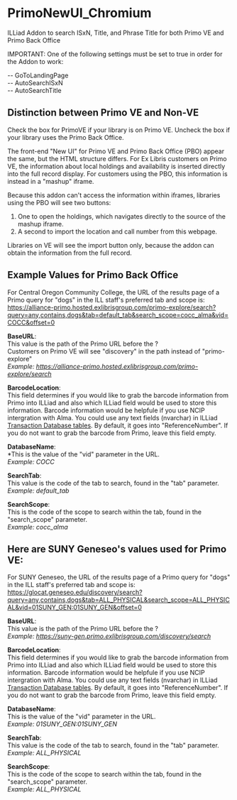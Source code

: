 # PrimoNewUI_Chromium
ILLiad Addon to search ISxN, Title, and Phrase Title for both Primo VE and Primo Back Office

IMPORTANT:  One of the following settings must be set to true in order for the Addon to work:

-- GoToLandingPage  
-- AutoSearchISxN  
-- AutoSearchTitle  

## Distinction between Primo VE and Non-VE

Check the box for PrimoVE if your library is on Primo VE. Uncheck the box if your library uses the Primo Back Office.

The front-end "New UI" for Primo VE and Primo Back Office (PBO) appear the same, but the HTML structure differs.
For Ex Libris customers on Primo VE, the information about local holdings and availability is inserted directly
into the full record display. For customers using the PBO, this information is instead in a "mashup" iframe.

Because this addon can't access the information within iframes, libraries using the PBO will see two buttons:

1) One to open the holdings, which navigates directly to the source of the mashup iframe.
2) A second to import the location and call number from this webpage.

Libraries on VE will see the import button only, because the addon can obtain the information from the full record.

## Example Values for Primo Back Office

For Central Oregon Community College, the URL of the results page of a Primo query for "dogs" in the ILL staff's preferred tab and scope is:  
https://alliance-primo.hosted.exlibrisgroup.com/primo-explore/search?query=any,contains,dogs&tab=default_tab&search_scope=cocc_alma&vid=COCC&offset=0

**BaseURL**:  
This value is the path of the Primo URL before the ?  
Customers on Primo VE will see "discovery" in the path instead of "primo-explore"  
*Example: https://alliance-primo.hosted.exlibrisgroup.com/primo-explore/search*

**BarcodeLocation**:  
This field determines if you would like to grab the barcode information from Primo into ILLiad and also which ILLiad field would be used to store this information. Barcode information would be helpfule if you use NCIP intergration with Alma.
You could use any text fields (nvarchar) in ILLiad [Transaction Database tables](https://support.atlas-sys.com/hc/en-us/articles/360011812074-ILLiad-Database-Tables). By default, it goes into "ReferenceNumber".
If you do not want to grab the barcode from Primo, leave this field empty.

**DatabaseName**:  
*This is the value of the "vid" parameter in the URL.  
*Example: COCC*

**SearchTab**:  
This value is the code of the tab to search, found in the "tab" parameter.  
*Example: default_tab*

**SearchScope**:  
This is the code of the scope to search within the tab, found in the "search_scope" parameter.  
*Example: cocc_alma*

## Here are SUNY Geneseo's values used for Primo VE:

For SUNY Geneseo, the URL of the results page of a Primo query for "dogs" in the ILL staff's preferred tab and scope is:  
https://glocat.geneseo.edu/discovery/search?query=any,contains,dogs&tab=ALL_PHYSICAL&search_scope=ALL_PHYSICAL&vid=01SUNY_GEN:01SUNY_GEN&offset=0

**BaseURL**:  
This value is the path of the Primo URL before the ?  
*Example: https://suny-gen.primo.exlibrisgroup.com/discovery/search*

**BarcodeLocation**:  
This field determines if you would like to grab the barcode information from Primo into ILLiad and also which ILLiad field would be used to store this information. Barcode information would be helpfule if you use NCIP intergration with Alma.
You could use any text fields (nvarchar) in ILLiad [Transaction Database tables](https://support.atlas-sys.com/hc/en-us/articles/360011812074-ILLiad-Database-Tables). By default, it goes into "ReferenceNumber".
If you do not want to grab the barcode from Primo, leave this field empty.

**DatabaseName**:  
This is the value of the "vid" parameter in the URL.  
*Example: 01SUNY_GEN:01SUNY_GEN*

**SearchTab**:  
This value is the code of the tab to search, found in the "tab" parameter.  
*Example: ALL_PHYSICAL*

**SearchScope**:  
This is the code of the scope to search within the tab, found in the "search_scope" parameter.  
*Example: ALL_PHYSICAL*
